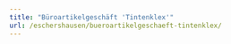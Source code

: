 ```yaml
---
title: "Büroartikelgeschäft 'Tintenklex'"
url: /eschershausen/bueroartikelgeschaeft-tintenklex/
---
```

